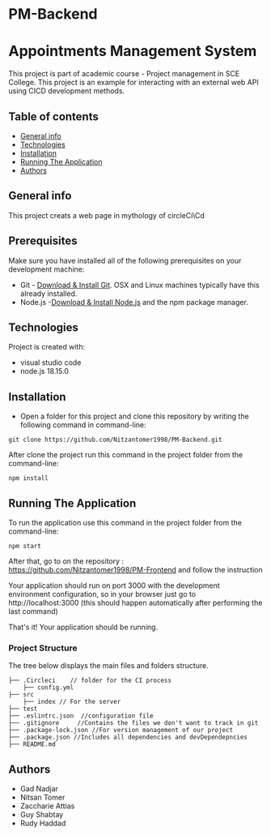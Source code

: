 # PM-Backend

# Appointments Management System
This project is part of academic course - Project management in SCE College.
This project is an example for interacting with an external web API using CICD development methods.

## Table of contents
* [General info](#general-info)
* [Technologies](#technologies)
* [Installation](#Installation)
* [Running The Application](#Running-The-Application)
* [Authors](#Authors)

## General info
This project creats a web page in mythology of circleCi\Cd 

## Prerequisites
Make sure you have installed all of the following prerequisites on your development machine:

* Git - [Download & Install Git](https://git-scm.com/downloads). OSX and Linux machines typically have this already installed.
* Node.js -[Download & Install Node.js](https://nodejs.org/en/download/) and the npm package manager. 


## Technologies
Project is created with:
* visual studio code
* node.js 18.15.0
	
## Installation
* Open a folder for this project and clone this repository by writing the following command in command-line:
```
git clone https://github.com/Nitzantomer1998/PM-Backend.git
```
After clone the project run this command in the project folder from the command-line:
```
npm install
```

## Running The Application

To run the application use this command in the project folder from the command-line:
```
npm start
```

After that, go to on the repository : https://github.com/Nitzantomer1998/PM-Frontend and follow the instruction

Your application should run on port 3000 with the development environment configuration, so in your browser just go to http://localhost:3000 (this should happen automatically after performing the last command)

That's it! Your application should be running. 

### Project Structure 

The tree below displays the main files and folders structure.
```textile                               
├── .Circleci    // folder for the CI process 
    ├── config.yml               
├── src 
    ├── index // For the server
├── test 
├── .eslintrc.json  //configuration file 
├── .gitignore     //Contains the files we don't want to track in git
├── .package-lock.json //For version management of our project
├── .package.json //Includes all dependencies and devDependepncies
├── README.md
```

## Authors

* Gad Nadjar
* Nitsan Tomer
* Zaccharie Attias
* Guy Shabtay
* Rudy Haddad
